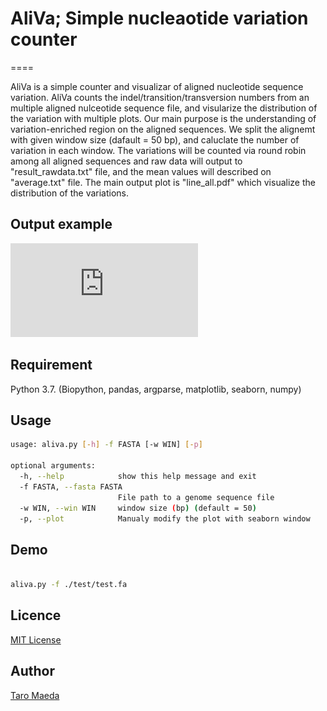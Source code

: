 
# AliVa; Simple nucleaotide variation counter
====

AliVa is a simple counter and visualizar of aligned nucleotide sequence variation. AliVa counts the  indel/transition/transversion numbers from an multiple aligned nulceotide sequence file, and visularize the distribution of the variation with multiple plots. Our main purpose is the understanding of variation-enriched region on the aligned sequences. We split the alignemt with given window size (dafault = 50 bp), and caluclate the number of variation in each window. The variations will be counted via round robin among all aligned sequences and raw data will output to "result_rawdata.txt" file, and the mean values will described on "average.txt" file. The main output plot is "line_all.pdf" which visualize the distribution of the variations. 

## Output example

![line_all.pdf](https://github.com/maedat/AliVa/blob/master/test/line_all.pdf)

## Requirement

Python 3.7. (Biopython, pandas, argparse, matplotlib, seaborn, numpy)

## Usage
```sh
usage: aliva.py [-h] -f FASTA [-w WIN] [-p]

optional arguments:
  -h, --help            show this help message and exit
  -f FASTA, --fasta FASTA
                        File path to a genome sequence file
  -w WIN, --win WIN     window size (bp) (default = 50)
  -p, --plot            Manualy modify the plot with seaborn window


```

## Demo
```sh

aliva.py -f ./test/test.fa 

```


## Licence
[MIT License](http://opensource.org/licenses/mit-license.php)

## Author
[Taro Maeda](https://github.com/maedat)
